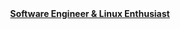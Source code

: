 <div  align="center">
  <b><a href="https://trekab.github.io/">Software Engineer & Linux Enthusiast</a></b>
</div>

